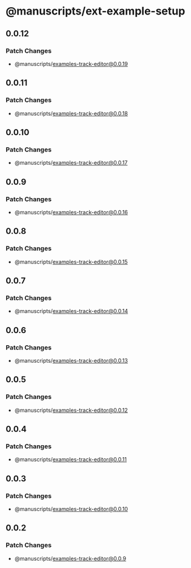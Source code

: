 # @manuscripts/ext-example-setup

## 0.0.12

### Patch Changes

- @manuscripts/examples-track-editor@0.0.19

## 0.0.11

### Patch Changes

- @manuscripts/examples-track-editor@0.0.18

## 0.0.10

### Patch Changes

- @manuscripts/examples-track-editor@0.0.17

## 0.0.9

### Patch Changes

- @manuscripts/examples-track-editor@0.0.16

## 0.0.8

### Patch Changes

- @manuscripts/examples-track-editor@0.0.15

## 0.0.7

### Patch Changes

- @manuscripts/examples-track-editor@0.0.14

## 0.0.6

### Patch Changes

- @manuscripts/examples-track-editor@0.0.13

## 0.0.5

### Patch Changes

- @manuscripts/examples-track-editor@0.0.12

## 0.0.4

### Patch Changes

- @manuscripts/examples-track-editor@0.0.11

## 0.0.3

### Patch Changes

- @manuscripts/examples-track-editor@0.0.10

## 0.0.2

### Patch Changes

- @manuscripts/examples-track-editor@0.0.9
